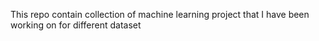 This repo contain collection of machine learning project that I have been working on for different dataset
